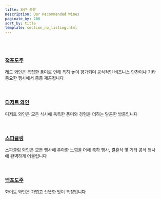 ```yaml
---
title: 와인 종류
Description: Our Recommended Wines
paginate_by: 200
sort_by: title
template: section_no_listing.html
---
```


<br>
<br>

### [적포도주](@/cellar/적포도주/_index.md)


레드 와인은 복잡한 풍미로 인해 특히 높이 평가되며 공식적인 비즈니스 만찬이나 기타 중요한 행사에서 종종 제공됩니다
<br>
<br>
<br>

### [디저트 와인](@/cellar/디저트_와인/_index.md)

디저트 와인은 모든 식사에 독특한 풍미와 경험을 더하는 달콤한 방종입니다
<br>
<br>
<br>

### [스파클링](@/cellar/스파클링/_index.md)

스파클링 와인은 모든 행사에 우아한 느낌을 더해 축하 행사, 결혼식 및 기타 공식 행사에 완벽하게 어울립니다
<br>
<br>
<br>

### [백포도주](@/cellar/백포도주/_index.md)

화이트 와인은 가볍고 산뜻한 맛이 특징입니다
<br>
<br>
<br>